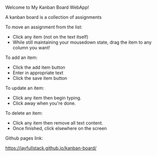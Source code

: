 Welcome to My Kanban Board WebApp!

A kanban board is a collection of assignments

To move an assignment from the list:

- Click any item (not on the text itself)
- While still maintaining your mousedown state, drag the item to any column you want! 

To add an item:

- Click the add item button
- Enter in appropriate text
- Click the save item button

To update an item:

- Click any item then begin typing.
- Click away when you're done.

To delete an item:

- Click any item then remove all text content.
- Once finished, click elsewhere on the screen


Github pages link:

https://jayfullstack.github.io/kanban-board/